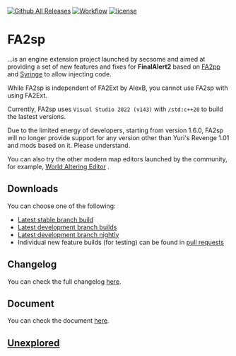 [![Github All Releases](https://img.shields.io/github/downloads/secsome/FA2sp/total.svg?label=Downloads&style=flat-square)](https://github.com/secsome/FA2sp/releases)
[![Workflow](https://img.shields.io/github/actions/workflow/status/secsome/FA2sp/nighty.yml?label=Nighty%20Build&style=flat-square)](https://github.com/secsome/FA2sp/actions)
[![license](https://img.shields.io/github/license/secsome/FA2sp?label=License&style=flat-square)](https://www.gnu.org/licenses/agpl-3.0.en.html)

# FA2sp
...is an engine extension project launched by secsome and aimed at providing a set of new features and fixes for **FinalAlert2** based on [FA2pp](https://github.com/secsome/FA2pp) and [Syringe](https://github.com/Ares-Developers/Syringe) to allow injecting code.

While FA2sp is independent of FA2Ext by AlexB, you cannot use FA2sp with using FA2Ext.

Currently, FA2sp uses `Visual Studio 2022 (v143)` with `/std:c++20` to build the lastest versions.

Due to the limited energy of developers, starting from version 1.6.0, FA2sp will no longer provide support for any version other than Yuri's Revenge 1.01 and mods based on it. Please understand.

You can also try the other modern map editors launched by the community, for example, [World Altering Editor](https://github.com/Rampastring/WorldAlteringEditor) .

Downloads
---------

You can choose one of the following:
- [Latest stable branch build](https://github.com/secsome/FA2sp/releases/latest)
- [Latest development branch builds](https://github.com/secsome/FA2sp/releases)
- [Latest development branch nightly](https://nightly.link/secsome/FA2sp/blob/develop/.github/workflows/nightly.yml)
- Individual new feature builds (for testing) can be found in [pull requests](https://github.com/secsome/FA2sp/pulls)

Changelog
---------

You can check the full changelog [here](./CHANGELOG.md).

Document
---------

You can check the document [here](./DOCUMENT.md).

[Unexplored](./UNEXPLORED.md)
---------